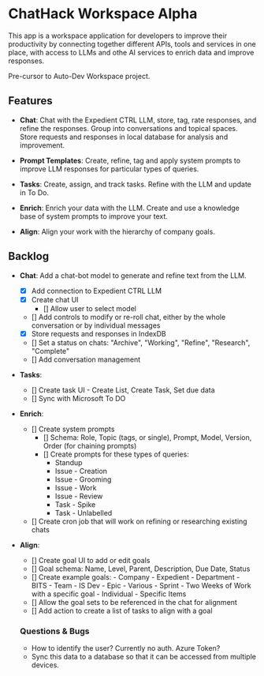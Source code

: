 # ChatHack Workspace Alpha


This app is a workspace application for developers to improve their productivity by connecting together different APIs, 
tools and services in one place, with access to LLMs and othe AI services to enrich data and improve responses.

Pre-cursor to Auto-Dev Workspace project.

## Features
- **Chat**: Chat with the Expedient CTRL LLM, store, tag, rate responses, and refine the responses.  Group into conversations and topical spaces. Store requests and responses in local database for analysis and improvement.
- **Prompt Templates**: Create, refine, tag and apply system prompts to improve LLM responses for particular types of queries.

- **Tasks**: Create, assign, and track tasks.  Refine with the LLM and update in To Do.
- **Enrich**: Enrich your data with the LLM.  Create and use a knowledge base of system prompts to improve your text.
- **Align**: Align your work with the hierarchy of company goals.

## Backlog
- **Chat**: Add a chat-bot model to generate and refine text from the LLM.
  - [x] Add connection to Expedient CTRL LLM
  - [x] Create chat UI
    - [] Allow user to select model
  - [] Add controls to modify or re-roll chat, either by the whole conversation or by individual messages
  - [x] Store requests and responses in IndexDB
  - [] Set a status on chats: "Archive", "Working", "Refine", "Research", "Complete"
  - [] Add conversation management
- **Tasks**:
  - [] Create task UI - Create List, Create Task, Set due data
  - [] Sync with Microsoft To DO
- **Enrich**:
  - [] Create system prompts
    - [] Schema: Role, Topic (tags, or single), Prompt, Model, Version, Order (for chaining prompts)
    - [] Create prompts for these types of queries:  
        - Standup
        - Issue - Creation
        - Issue - Grooming
        - Issue - Work
        - Issue - Review
        - Task - Spike
        - Task - Unlabelled
  - [] Create cron job that will work on refining or researching existing chats
- **Align**:
  - [] Create goal UI to add or edit goals
  - [] Goal schema: Name, Level, Parent, Description, Due Date, Status
  - [] Create example goals:
        - Company - Expedient
        - Department - BITS
        - Team - IS Dev
        - Epic - Various
        - Sprint - Two Weeks of Work with a specific goal
        - Individual - Specific Items
  - [] Allow the goal sets to be referenced in the chat for alignment
  - [] Add action to create a list of tasks to align with a goal

  ### Questions & Bugs
  - How to identify the user? Currently no auth.  Azure Token?
  - Sync this data to a database so that it can be accessed from multiple devices.